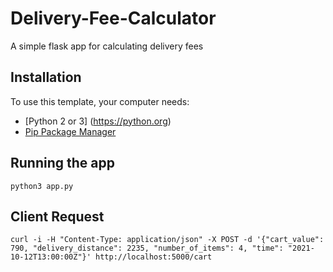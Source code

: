 # Delivery-Fee-Calculator
A simple flask app for calculating delivery fees

## Installation
To use this template, your computer needs:

- [Python 2 or 3] (https://python.org)
- [Pip Package Manager](https://pypi.python.org/pypi)

## Running the app

    python3 app.py
    
## Client Request

    curl -i -H "Content-Type: application/json" -X POST -d '{"cart_value": 790, "delivery_distance": 2235, "number_of_items": 4, "time": "2021-10-12T13:00:00Z"}' http://localhost:5000/cart
